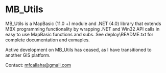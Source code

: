 MB_Utils
=======

MB_Utils is a MapBasic (11.0 +) module and .NET (4.0) library that extends MBX programming functionality by wrapping .NET and Win32 API calls in easy to use MapBasic functions and subs. See deploy\README.txt for complete documentation and exmaples.

Active development on MB_Utils has ceased, as I have transitioned to another GIS platform.

Contact:
mfcallaha@gmail.com
